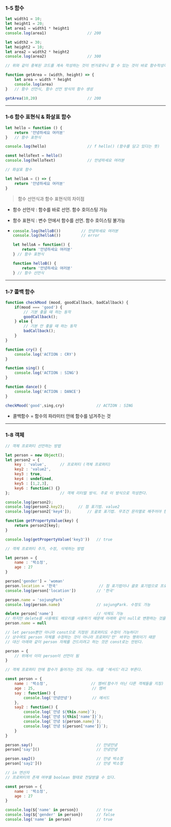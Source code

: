 ### 1-5 함수

```js
let width1 = 10;
let height1 = 20;
let area1 = width1 * height1
console.log(area1)					// 200

let width2 = 30;
let height2 = 10;
let area2 = width2 * height2
console.log(area2)					// 300

// 위와 같이 중복된 코드를 계속 작성하는 것이 번거로우니 할 수 있는 것이 바로 함수작성이다!!!

function getArea = (width, height) => {
    let area = width * height
    console.log(area)
}	// 함수 선언식, 함수 선언 방식의 함수 생성

getArea(10,20)						// 200
```



------



### 1-6 함수 표현식 & 화살표 함수

```js
let hello = function () {
    return '안녕하세요 여러분'
}	// 함수 표현식

console.log(hello)					// f hello() (함수를 담고 있다는 뜻)

const helloText = hello()
console.log(helloText)				// 안녕하세요 여러분

// 화살표 함수

let helloA = () => {
    return '안녕하세요 여러분'
}
```

> 함수 선언식과 함수 표현식의 차이점

- 함수 선언삭 : 함수를 바로 선언. 함수 호이스팅 가능

- 함수 표현식 : 변수 안에서 함수를 선언. 함수 호이스팅 불가능

- ```js
  console.log(helloB())			// 안녕하세요 여러분
  console.log(helloA())			// error
  
  let helloA = function() {
      return '안녕하세요 여러분'
  } // 함수 표현식
  
  function helloB() {
      return '안녕하세요 여러분'
  } // 함수 선언식
  ```

  

------



### 1-7 콜백 함수

```js
function checkMood (mood, goodCallback, badCallback) {
    if(mood === 'good') {
        // 기분 좋을 때 하는 동작
        goodCallback();
    } else {
        // 기분 안 좋을 때 하는 동작
        badCallback();
    }
}

function cry() {
    console.log('ACTION : CRY')
}

function sing() {
    console.log('ACTION : SING')
}

function dance() {
    console.log('ACTION : DANCE')
}

checkMood('good',sing,cry)				// ACTION : SING
```

- 콜백함수 = 함수의 파라미터 안에 함수를 넘겨주는 것



----



### 1-8 객체

```js
// 객체 프로퍼티 선언하는 방법

let person = new Object();
let person2 = {
    key : 'value',		// 프로퍼티 (객체 프로퍼티)
    key2 : 'value2',
    key3 : true,
    key4 : undefined,
    key5 : [1,2,3],
    key6 : function() {}
};						// 객체 리터럴 방식. 주로 이 방식으로 작성한다.

console.log(person2);
console.log(person2.key2);		// 점 표기법. value2
console.log(person2['key4']);		// 괄호 표기법. 무조건 문자열로 해주어야 한다.

function getPropertyValue(key) {
    return person2[key];
}

console.log(getPropertyValue('key3'))	// true
```

```js
// 객체 프로퍼티 추가, 수정, 삭제하는 방법

let person = {
    name : '박소정',
    age : 27
}

person['gender'] = 'woman'
person.location = '한국'					// 점 표기법이나 괄호 표기법으로 프로퍼티 추가 가능
console.log(person['location'])			// '한국'

person.name = 'sojungPark'
console.log(person.name)				// sojungPark. 수정도 가능

delete person['name']					// 삭제도 가능
// 하지만 delete를 사용해도 메모리를 사용하기 때문에 아래와 같이 null로 변환하는 것을 추천한다.
person.name = null

// let person뿐만 아니라 const으로 지정된 프로퍼티도 수정이 가능하다!
// 상수여도 person 자체를 수정하는 것이 아니라 프로퍼티'만' 바꾸는 행위이기 때문
// 대신 아래와 같이 person 자체를 건드리려고 하는 것은 const로는 안된다.

person = {
    // 위에서 이미 person이 선언이 됨
}
```

```js
// 객체 프로퍼티 안에 함수가 들어가는 것도 가능. 이를 '메서드'라고 부른다.

const person = {
    name : '박소정',					// 멤버(함수가 아닌 다른 객체들을 지칭)
    age : 25,						  // 멤버
    say : function() {
        console.log('안녕안녕')			// 메서드
    },
    say2 : function() {
        console.log(`안녕 ${this.name}`);
        console.log(`안녕 ${this['name']}`);
        console.log(`안녕 ${person.name}`);
        console.log(`안녕 ${person['name']}`);
    }
}

person.say()							// 안녕안녕
person['say']()							// 안녕안녕

person.say2()							// 안녕 박소정
person['say2']()						// 안녕 박소정
```

```js
// in 연산자
// 프로퍼티의 존재 여부를 boolean 형태로 전달받을 수 있다.

const person = {
    name : '박소정',
    age : 27
}

console.log(${'name' in person})		// true
console.log(${'gender' in person})      // false
console.log('name' in person)			// true
```



